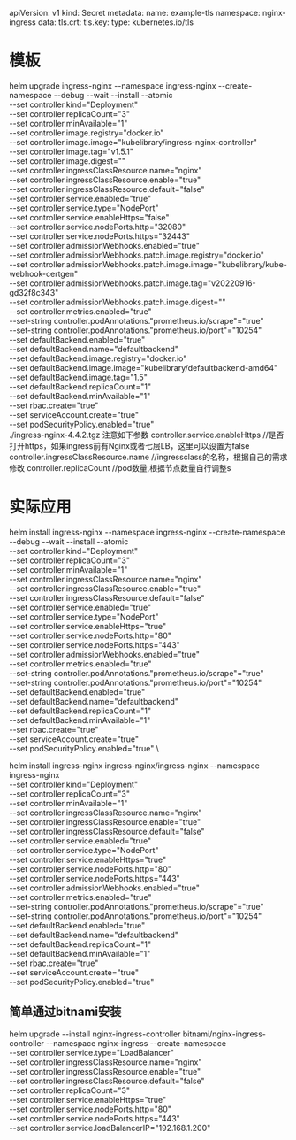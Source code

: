   apiVersion: v1
  kind: Secret
  metadata:
    name: example-tls
    namespace: nginx-ingress
  data:
    tls.crt: <base64 encoded cert>
    tls.key: <base64 encoded key>
  type: kubernetes.io/tls

#  模板
helm upgrade ingress-nginx --namespace ingress-nginx --create-namespace --debug --wait --install --atomic \
   --set controller.kind="Deployment" \
   --set controller.replicaCount="3" \
   --set controller.minAvailable="1" \
   --set controller.image.registry="docker.io" \
   --set controller.image.image="kubelibrary/ingress-nginx-controller" \
   --set controller.image.tag="v1.5.1" \
   --set controller.image.digest="" \
   --set controller.ingressClassResource.name="nginx" \
   --set controller.ingressClassResource.enable="true" \
   --set controller.ingressClassResource.default="false" \
   --set controller.service.enabled="true" \
   --set controller.service.type="NodePort" \
   --set controller.service.enableHttps="false" \
   --set controller.service.nodePorts.http="32080" \
   --set controller.service.nodePorts.https="32443" \
   --set controller.admissionWebhooks.enabled="true" \
   --set controller.admissionWebhooks.patch.image.registry="docker.io" \
   --set controller.admissionWebhooks.patch.image.image="kubelibrary/kube-webhook-certgen" \
   --set controller.admissionWebhooks.patch.image.tag="v20220916-gd32f8c343" \
   --set controller.admissionWebhooks.patch.image.digest="" \
   --set controller.metrics.enabled="true" \
   --set-string controller.podAnnotations."prometheus\.io/scrape"="true" \
   --set-string controller.podAnnotations."prometheus\.io/port"="10254" \
   --set defaultBackend.enabled="true" \
   --set defaultBackend.name="defaultbackend" \
   --set defaultBackend.image.registry="docker.io" \
   --set defaultBackend.image.image="kubelibrary/defaultbackend-amd64" \
   --set defaultBackend.image.tag="1.5" \
   --set defaultBackend.replicaCount="1" \
   --set defaultBackend.minAvailable="1" \
   --set rbac.create="true" \
   --set serviceAccount.create="true" \
   --set podSecurityPolicy.enabled="true" \
   ./ingress-nginx-4.4.2.tgz
注意如下参数
controller.service.enableHttps  //是否打开https，如果ingress前有Nginx或者七层LB，这里可以设置为false
controller.ingressClassResource.name  //ingressclass的名称，根据自己的需求修改
controller.replicaCount  //pod数量,根据节点数量自行调整s




#  实际应用 

helm install ingress-nginx --namespace ingress-nginx --create-namespace --debug --wait --install --atomic \
   --set controller.kind="Deployment" \
   --set controller.replicaCount="3" \
   --set controller.minAvailable="1" \
   --set controller.ingressClassResource.name="nginx" \
   --set controller.ingressClassResource.enable="true" \
   --set controller.ingressClassResource.default="false" \
   --set controller.service.enabled="true" \
   --set controller.service.type="NodePort" \
   --set controller.service.enableHttps="true" \
   --set controller.service.nodePorts.http="80" \
   --set controller.service.nodePorts.https="443" \
   --set controller.admissionWebhooks.enabled="true" \
   --set controller.metrics.enabled="true" \
   --set-string controller.podAnnotations."prometheus\.io/scrape"="true" \
   --set-string controller.podAnnotations."prometheus\.io/port"="10254" \
   --set defaultBackend.enabled="true" \
   --set defaultBackend.name="defaultbackend" \
   --set defaultBackend.replicaCount="1" \
   --set defaultBackend.minAvailable="1" \
   --set rbac.create="true" \
   --set serviceAccount.create="true" \
   --set podSecurityPolicy.enabled="true" \


   helm install   ingress-nginx ingress-nginx/ingress-nginx --namespace ingress-nginx \
   --set controller.kind="Deployment"    \
   --set controller.replicaCount="3"    \
   --set controller.minAvailable="1"    \
   --set controller.ingressClassResource.name="nginx"    \
   --set controller.ingressClassResource.enable="true"    \
   --set controller.ingressClassResource.default="false"   \
   --set controller.service.enabled="true"    \
   --set controller.service.type="NodePort"    \
   --set controller.service.enableHttps="true"    \
   --set controller.service.nodePorts.http="80"    \
   --set controller.service.nodePorts.https="443"    \
   --set controller.admissionWebhooks.enabled="true"    \
   --set controller.metrics.enabled="true"    \
   --set-string controller.podAnnotations."prometheus\.io/scrape"="true"    \
   --set-string controller.podAnnotations."prometheus\.io/port"="10254"    \
   --set defaultBackend.enabled="true"    \
   --set defaultBackend.name="defaultbackend"    \
   --set defaultBackend.replicaCount="1"    \
   --set defaultBackend.minAvailable="1"    \
   --set rbac.create="true"   \
   --set serviceAccount.create="true"   \
   --set podSecurityPolicy.enabled="true"




## 简单通过bitnami安装
helm upgrade --install nginx-ingress-controller bitnami/nginx-ingress-controller --namespace nginx-ingress  --create-namespace  \
--set controller.service.type="LoadBalancer" \
--set controller.ingressClassResource.name="nginx" \
--set controller.ingressClassResource.enable="true" \
--set controller.ingressClassResource.default="false" \
--set controller.replicaCount="3" \
--set controller.service.enableHttps="true" \
--set controller.service.nodePorts.http="80" \
--set controller.service.nodePorts.https="443" \
--set controller.service.loadBalancerIP="192.168.1.200"